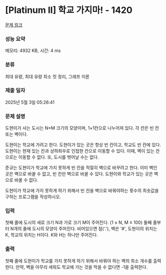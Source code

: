 # [Platinum II] 학교 가지마! - 1420 

[문제 링크](https://www.acmicpc.net/problem/1420) 

### 성능 요약

메모리: 4932 KB, 시간: 4 ms

### 분류

최대 유량, 최대 유량 최소 컷 정리, 그래프 이론

### 제출 일자

2025년 5월 3일 05:26:41

### 문제 설명

<p>도현이가 사는 도시는 N×M 크기의 모양이며, 1×1칸으로 나누어져 있다. 각 칸은 빈 칸 또는 벽이다.</p>

<p>도현이는 학교에 가려고 한다. 도현이가 있는 곳은 항상 빈 칸이고, 학교도 빈 칸에 있다. 도현이는 현재 있는 칸과 상하좌우로 인접한 칸으로 이동할 수 있다. 이때, 벽이 있는 칸으로는 이동할 수 없다. 또, 도시를 벗어날 수는 없다.</p>

<p>준규는 도현이가 학교에 가지 못하게 빈 칸을 적절히 벽으로 바꾸려고 한다. 이미 벽인 곳은 벽으로 바꿀 수 없고, 빈 칸만 벽으로 바꿀 수 있다. 도현이와 학교가 있는 곳은 벽으로 바꿀 수 없다.</p>

<p>도현이가 학교에 가지 못하게 하기 위해서 빈 칸을 벽으로 바꿔야하는 횟수의 최솟값을 구하는 프로그램을 작성하시오.</p>

### 입력 

 <p>첫째 줄에 도시의 세로 크기 N과 가로 크기 M이 주어진다. (1 ≤ N, M ≤ 100) 둘째 줄부터 N개의 줄에 도시의 모양이 주어진다. 비어있으면 점('.'), 벽은 '#', 도현이의 위치는 K, 학교의 위치는 H이다. K와 H는 하나만 주어진다.</p>

### 출력 

 <p>첫째 줄에 도현이가 학교를 가지 못하게 하기 위해서 바꿔야 하는 벽의 최소 개수를 출력한다. 만약, 벽을 아무리 세워도 학교에 가는 것을 막을 수 없다면 -1을 출력한다.</p>

